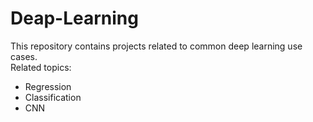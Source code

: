 # Deap-Learning
This repository contains projects related to common deep learning use cases.  
Related topics:
- Regression
- Classification
- CNN
